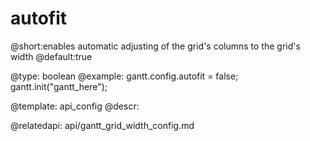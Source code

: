 autofit
=============
@short:enables automatic adjusting of the grid's columns to the grid's width
@default:true
	

@type: boolean
@example:
gantt.config.autofit = false;
gantt.init("gantt_here");

@template:	api_config
@descr:

@relatedapi:
	api/gantt_grid_width_config.md
